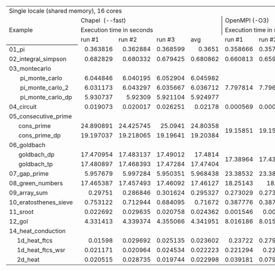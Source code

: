 <table border="0" cellpadding="0" cellspacing="0" width="1083" style="border-collapse:
 collapse;table-layout:fixed;width:812pt">
 <colgroup><col width="236" style="mso-width-source:userset;mso-width-alt:8630;width:177pt">
 <col width="71" style="mso-width-source:userset;mso-width-alt:2596;width:53pt">
 <col width="72" style="mso-width-source:userset;mso-width-alt:2633;width:54pt">
 <col width="64" span="11" style="width:48pt">
 </colgroup><tbody>
 <tr height="25" style="height:18.75pt">
  <td colspan="9" height="25" class="xl99" style="height:18.75pt">Single locale
  (shared memory), 16 cores</td>
  <td rowspan="4" class="xl87" style="border-bottom:.5pt solid black">diff</td>
 </tr>
 <tr height="21" style="height:15.75pt">
  <td rowspan="3" height="62" class="xl89" style="border-bottom:.5pt solid black;
  height:46.5pt;border-top:none">Example</td>
  <td colspan="4" class="xl95" style="border-right:.5pt solid black;border-left:
  none">Chapel<span style="mso-spacerun:yes">&nbsp; </span>(--fast)</td>
  <td colspan="4" class="xl98" style="border-left:none">OpenMPI (-O3)</td>
 </tr>
 <tr height="20" style="height:15.0pt">
  <td colspan="4" height="20" class="xl92" style="border-right:.5pt solid black;
  height:15.0pt;border-left:none">Execution time in seconds</td>
  <td colspan="4" class="xl92" style="border-right:.5pt solid black;border-left:
  none">Execution time in seconds</td>
 </tr>
 <tr height="21" style="height:15.75pt">
  <td height="21" class="xl73" style="height:15.75pt;border-top:none;border-left:
  none">run #1</td>
  <td class="xl73" style="border-top:none;border-left:none">run #2</td>
  <td class="xl73" style="border-top:none;border-left:none">run #3</td>
  <td class="xl74" style="border-top:none;border-left:none">avg</td>
  <td class="xl73" style="border-top:none;border-left:none">run #1</td>
  <td class="xl73" style="border-top:none;border-left:none">run #2</td>
  <td class="xl73" style="border-top:none;border-left:none">run #3</td>
  <td class="xl74" style="border-top:none;border-left:none">avg</td>
 </tr>
 <tr height="20" style="height:15.0pt">
  <td height="20" class="xl65" style="height:15.0pt;border-top:none">01_pi</td>
  <td class="xl66" align="right" style="border-top:none;border-left:none">0.363816</td>
  <td class="xl66" align="right" style="border-top:none;border-left:none">0.362884</td>
  <td class="xl67" align="right" style="border-top:none;border-left:none">0.368599</td>
  <td class="xl69" align="right">0.3651</td>
  <td class="xl68" align="right" style="border-top:none">0.358666</td>
  <td class="xl66" align="right" style="border-top:none;border-left:none">0.357118</td>
  <td class="xl67" align="right" style="border-top:none;border-left:none">0.359353</td>
  <td class="xl69" align="right">0.358379</td>
  <td class="xl68" align="right" style="border-top:none">-0.00672</td>
 </tr>
 <tr height="21" style="height:15.75pt">
  <td height="21" class="xl65" style="height:15.75pt;border-top:none">02_integral_simpson</td>
  <td class="xl66" align="right" style="border-top:none;border-left:none">0.682829</td>
  <td class="xl66" align="right" style="border-top:none;border-left:none">0.680332</td>
  <td class="xl67" align="right" style="border-top:none;border-left:none">0.679425</td>
  <td class="xl71" align="right" style="border-top:none">0.680862</td>
  <td class="xl68" align="right" style="border-top:none">0.660813</td>
  <td class="xl66" align="right" style="border-top:none;border-left:none">0.659823</td>
  <td class="xl67" align="right" style="border-top:none;border-left:none">0.66001</td>
  <td class="xl71" align="right" style="border-top:none">0.660215</td>
  <td class="xl68" align="right" style="border-top:none">-0.02065</td>
 </tr>
 <tr height="21" style="height:15.75pt">
  <td height="21" class="xl65" style="height:15.75pt;border-top:none">03_montecarlo</td>
  <td colspan="9" class="xl78" style="border-right:.5pt solid black;border-left:
  none">&nbsp;</td>
 </tr>
 <tr height="20" style="height:15.0pt">
  <td height="20" class="xl72" style="height:15.0pt;border-top:none"><span style="mso-spacerun:yes">&nbsp;&nbsp;&nbsp;&nbsp;&nbsp;&nbsp; </span>pi_monte_carlo</td>
  <td class="xl66" align="right" style="border-left:none">6.044846</td>
  <td class="xl66" align="right" style="border-left:none">6.040195</td>
  <td class="xl67" align="right" style="border-left:none">6.052904</td>
  <td class="xl69" align="right">6.045982</td>
  <td rowspan="3" class="xl84">7.797814</td>
  <td rowspan="3" class="xl85">7.796834</td>
  <td rowspan="3" class="xl86">7.798696</td>
  <td rowspan="3" class="xl81">7.797781</td>
  <td class="xl68" align="right">1.7518</td>
 </tr>
 <tr height="20" style="height:15.0pt">
  <td height="20" class="xl72" style="height:15.0pt;border-top:none"><span style="mso-spacerun:yes">&nbsp;&nbsp;&nbsp;&nbsp;&nbsp;&nbsp; </span>pi_monte_carlo_2</td>
  <td class="xl66" align="right" style="border-top:none;border-left:none">6.031173</td>
  <td class="xl66" align="right" style="border-top:none;border-left:none">6.043297</td>
  <td class="xl67" align="right" style="border-top:none;border-left:none">6.035667</td>
  <td class="xl70" align="right" style="border-top:none">6.036712</td>
  <td class="xl68" align="right" style="border-top:none">1.761069</td>
 </tr>
 <tr height="20" style="height:15.0pt">
  <td height="20" class="xl72" style="height:15.0pt;border-top:none"><span style="mso-spacerun:yes">&nbsp;&nbsp;&nbsp;&nbsp;&nbsp;&nbsp; </span>pi_monte_carlo_dp</td>
  <td class="xl66" align="right" style="border-top:none;border-left:none">5.930737</td>
  <td class="xl66" align="right" style="border-top:none;border-left:none">5.92309</td>
  <td class="xl67" align="right" style="border-top:none;border-left:none">5.921104</td>
  <td class="xl70" align="right" style="border-top:none">5.924977</td>
  <td class="xl68" align="right" style="border-top:none">1.872804</td>
 </tr>
 <tr height="21" style="height:15.75pt">
  <td height="21" class="xl65" style="height:15.75pt;border-top:none">04_circuit</td>
  <td class="xl66" align="right" style="border-top:none;border-left:none">0.019073</td>
  <td class="xl66" align="right" style="border-top:none;border-left:none">0.020017</td>
  <td class="xl67" align="right" style="border-top:none;border-left:none">0.026251</td>
  <td class="xl71" align="right" style="border-top:none">0.02178</td>
  <td class="xl68" align="right" style="border-top:none">0.000569</td>
  <td class="xl66" align="right" style="border-top:none;border-left:none">0.000639</td>
  <td class="xl67" align="right" style="border-top:none;border-left:none">0.000568</td>
  <td class="xl71" align="right" style="border-top:none">0.000592</td>
  <td class="xl68" align="right" style="border-top:none">-0.02119</td>
 </tr>
 <tr height="21" style="height:15.75pt">
  <td height="21" class="xl65" style="height:15.75pt;border-top:none">05_consecutive_prime</td>
  <td colspan="9" class="xl78" style="border-right:.5pt solid black;border-left:
  none">&nbsp;</td>
 </tr>
 <tr height="20" style="height:15.0pt">
  <td height="20" class="xl72" style="height:15.0pt;border-top:none"><span style="mso-spacerun:yes">&nbsp;&nbsp;&nbsp;&nbsp;&nbsp; </span>cons_prime</td>
  <td class="xl66" align="right" style="border-left:none">24.890891</td>
  <td class="xl66" align="right" style="border-left:none">24.425745</td>
  <td class="xl67" align="right" style="border-left:none">25.0941</td>
  <td class="xl69" align="right">24.80358</td>
  <td rowspan="2" class="xl84">19.15851</td>
  <td rowspan="2" class="xl85">19.15581</td>
  <td rowspan="2" class="xl86">19.15451</td>
  <td rowspan="2" class="xl81" style="border-bottom:1.0pt solid black">19.15628</td>
  <td class="xl68" align="right">-5.6473</td>
 </tr>
 <tr height="21" style="height:15.75pt">
  <td height="21" class="xl72" style="height:15.75pt;border-top:none"><span style="mso-spacerun:yes">&nbsp;&nbsp;&nbsp;&nbsp;&nbsp; </span>cons_prime_dp</td>
  <td class="xl66" align="right" style="border-top:none;border-left:none">19.197037</td>
  <td class="xl66" align="right" style="border-top:none;border-left:none">19.218065</td>
  <td class="xl67" align="right" style="border-top:none;border-left:none">19.19641</td>
  <td class="xl71" align="right" style="border-top:none">19.20384</td>
  <td class="xl68" align="right" style="border-top:none">-0.04756</td>
 </tr>
 <tr height="21" style="height:15.75pt">
  <td height="21" class="xl65" style="height:15.75pt;border-top:none">06_goldbach</td>
  <td colspan="9" class="xl78" style="border-right:.5pt solid black;border-left:
  none">&nbsp;</td>
 </tr>
 <tr height="20" style="height:15.0pt">
  <td height="20" class="xl72" style="height:15.0pt;border-top:none"><span style="mso-spacerun:yes">&nbsp;&nbsp;&nbsp;&nbsp;&nbsp; </span>goldbach_dp</td>
  <td class="xl66" align="right" style="border-left:none">17.470954</td>
  <td class="xl66" align="right" style="border-left:none">17.483137</td>
  <td class="xl67" align="right" style="border-left:none">17.49012</td>
  <td class="xl69" align="right">17.4814</td>
  <td rowspan="2" class="xl84">17.38964</td>
  <td rowspan="2" class="xl85">17.43905</td>
  <td rowspan="2" class="xl86">17.74317</td>
  <td rowspan="2" class="xl81">17.52395</td>
  <td class="xl68" align="right">0.042551</td>
 </tr>
 <tr height="20" style="height:15.0pt">
  <td height="20" class="xl72" style="height:15.0pt;border-top:none"><span style="mso-spacerun:yes">&nbsp;&nbsp;&nbsp;&nbsp;&nbsp; </span>goldbach_tp</td>
  <td class="xl66" align="right" style="border-top:none;border-left:none">17.480897</td>
  <td class="xl66" align="right" style="border-top:none;border-left:none">17.468393</td>
  <td class="xl67" align="right" style="border-top:none;border-left:none">17.47284</td>
  <td class="xl70" align="right" style="border-top:none">17.47404</td>
  <td class="xl68" align="right" style="border-top:none">0.049909</td>
 </tr>
 <tr height="20" style="height:15.0pt">
  <td height="20" class="xl65" style="height:15.0pt;border-top:none">07_gap_prime</td>
  <td class="xl66" align="right" style="border-top:none;border-left:none">5.957679</td>
  <td class="xl66" align="right" style="border-top:none;border-left:none">5.997284</td>
  <td class="xl67" align="right" style="border-top:none;border-left:none">5.950351</td>
  <td class="xl70" align="right" style="border-top:none">5.968438</td>
  <td class="xl68" align="right" style="border-top:none">23.38532</td>
  <td class="xl66" align="right" style="border-top:none;border-left:none">23.38731</td>
  <td class="xl67" align="right" style="border-top:none;border-left:none">23.42428</td>
  <td class="xl70" align="right" style="border-top:none">23.39897</td>
  <td class="xl68" align="right" style="border-top:none">17.43053</td>
 </tr>
 <tr height="20" style="height:15.0pt">
  <td height="20" class="xl65" style="height:15.0pt;border-top:none">08_green_numbers</td>
  <td class="xl66" align="right" style="border-top:none;border-left:none">17.465387</td>
  <td class="xl66" align="right" style="border-top:none;border-left:none">17.457493</td>
  <td class="xl67" align="right" style="border-top:none;border-left:none">17.46092</td>
  <td class="xl70" align="right" style="border-top:none">17.46127</td>
  <td class="xl68" align="right" style="border-top:none">18.25143</td>
  <td class="xl66" align="right" style="border-top:none;border-left:none">18.245</td>
  <td class="xl67" align="right" style="border-top:none;border-left:none">18.2549</td>
  <td class="xl70" align="right" style="border-top:none">18.25044</td>
  <td class="xl68" align="right" style="border-top:none">0.789178</td>
 </tr>
 <tr height="20" style="height:15.0pt">
  <td height="20" class="xl65" style="height:15.0pt;border-top:none">09_array_sum</td>
  <td class="xl66" align="right" style="border-top:none;border-left:none">0.29751</td>
  <td class="xl66" align="right" style="border-top:none;border-left:none">0.286846</td>
  <td class="xl67" align="right" style="border-top:none;border-left:none">0.301624</td>
  <td class="xl70" align="right" style="border-top:none">0.295327</td>
  <td class="xl68" align="right" style="border-top:none">0.273029</td>
  <td class="xl66" align="right" style="border-top:none;border-left:none">0.273281</td>
  <td class="xl67" align="right" style="border-top:none;border-left:none">0.27337</td>
  <td class="xl70" align="right" style="border-top:none">0.273227</td>
  <td class="xl68" align="right" style="border-top:none">-0.0221</td>
 </tr>
 <tr height="20" style="height:15.0pt">
  <td height="20" class="xl65" style="height:15.0pt;border-top:none">10_eratosthenes_sieve</td>
  <td class="xl66" align="right" style="border-top:none;border-left:none">0.753122</td>
  <td class="xl66" align="right" style="border-top:none;border-left:none">0.712944</td>
  <td class="xl67" align="right" style="border-top:none;border-left:none">0.684095</td>
  <td class="xl70" align="right" style="border-top:none">0.71672</td>
  <td class="xl68" align="right" style="border-top:none">0.387776</td>
  <td class="xl66" align="right" style="border-top:none;border-left:none">0.387565</td>
  <td class="xl67" align="right" style="border-top:none;border-left:none">0.406318</td>
  <td class="xl70" align="right" style="border-top:none">0.393886</td>
  <td class="xl68" align="right" style="border-top:none">-0.32283</td>
 </tr>
 <tr height="20" style="height:15.0pt">
  <td height="20" class="xl65" style="height:15.0pt;border-top:none">11_sroot</td>
  <td class="xl66" align="right" style="border-top:none;border-left:none">0.022692</td>
  <td class="xl66" align="right" style="border-top:none;border-left:none">0.029635</td>
  <td class="xl67" align="right" style="border-top:none;border-left:none">0.020758</td>
  <td class="xl70" align="right" style="border-top:none">0.024362</td>
  <td class="xl68" align="right" style="border-top:none">0.001546</td>
  <td class="xl66" align="right" style="border-top:none;border-left:none">0.00165</td>
  <td class="xl67" align="right" style="border-top:none;border-left:none">0.001942</td>
  <td class="xl70" align="right" style="border-top:none">0.001713</td>
  <td class="xl68" align="right" style="border-top:none">-0.02265</td>
 </tr>
 <tr height="20" style="height:15.0pt">
  <td height="20" class="xl65" style="height:15.0pt;border-top:none">12_gol</td>
  <td class="xl66" align="right" style="border-top:none;border-left:none">4.331413</td>
  <td class="xl66" align="right" style="border-top:none;border-left:none">4.339374</td>
  <td class="xl67" align="right" style="border-top:none;border-left:none">4.355066</td>
  <td class="xl70" align="right" style="border-top:none">4.341951</td>
  <td class="xl68" align="right" style="border-top:none">8.016186</td>
  <td class="xl66" align="right" style="border-top:none;border-left:none">8.015406</td>
  <td class="xl67" align="right" style="border-top:none;border-left:none">8.016186</td>
  <td class="xl70" align="right" style="border-top:none">8.015926</td>
  <td class="xl68" align="right" style="border-top:none">3.673975</td>
 </tr>
 <tr height="20" style="height:15.0pt">
  <td height="20" class="xl65" style="height:15.0pt;border-top:none">14_heat_conduction</td>
  <td colspan="9" class="xl75" style="border-right:.5pt solid black;border-left:
  none">&nbsp;</td>
 </tr>
 <tr height="21" style="height:15.75pt">
  <td height="21" class="xl66" style="height:15.75pt;border-top:none"><span style="mso-spacerun:yes">&nbsp;&nbsp;&nbsp;&nbsp; </span>1d_heat_ftcs</td>
  <td class="xl66" align="right" style="border-left:none">0.01598</td>
  <td class="xl66" align="right" style="border-left:none">0.029692</td>
  <td class="xl67" align="right" style="border-left:none">0.025135</td>
  <td class="xl71" align="right">0.023602</td>
  <td class="xl68" align="right">0.23722</td>
  <td class="xl66" align="right" style="border-left:none">0.279924</td>
  <td class="xl67" align="right" style="border-left:none">0.264842</td>
  <td class="xl71" align="right">0.260662</td>
  <td class="xl68" align="right">0.23706</td>
 </tr>
 <tr height="21" style="height:15.75pt">
  <td height="21" class="xl66" style="height:15.75pt;border-top:none"><span style="mso-spacerun:yes">&nbsp;&nbsp;&nbsp;&nbsp; </span>1d_heat_ftcs_wsr</td>
  <td class="xl66" align="right" style="border-top:none;border-left:none">0.021171</td>
  <td class="xl66" align="right" style="border-top:none;border-left:none">0.020964</td>
  <td class="xl67" align="right" style="border-top:none;border-left:none">0.024534</td>
  <td class="xl71" align="right">0.022223</td>
  <td class="xl68" align="right" style="border-top:none">0.221294</td>
  <td class="xl66" align="right" style="border-top:none;border-left:none">0.22295</td>
  <td class="xl67" align="right" style="border-top:none;border-left:none">0.304139</td>
  <td class="xl71" align="right">0.249461</td>
  <td class="xl68" align="right" style="border-top:none">0.227238</td>
 </tr>
 <tr height="21" style="height:15.75pt">
  <td height="21" class="xl66" style="height:15.75pt;border-top:none"><span style="mso-spacerun:yes">&nbsp;&nbsp;&nbsp;&nbsp; </span>2d_heat</td>
  <td class="xl66" align="right" style="border-top:none;border-left:none">0.020515</td>
  <td class="xl66" align="right" style="border-top:none;border-left:none">0.028735</td>
  <td class="xl67" align="right" style="border-top:none;border-left:none">0.019744</td>
  <td class="xl71" align="right">0.022998</td>
  <td class="xl68" align="right" style="border-top:none">0.039181</td>
  <td class="xl66" align="right" style="border-top:none;border-left:none">0.079912</td>
  <td class="xl67" align="right" style="border-top:none;border-left:none">0.04824</td>
  <td class="xl71" align="right">0.055778</td>
  <td class="xl68" align="right" style="border-top:none">0.03278</td>
 </tr>
 <!--[endif]-->
</tbody></table>
